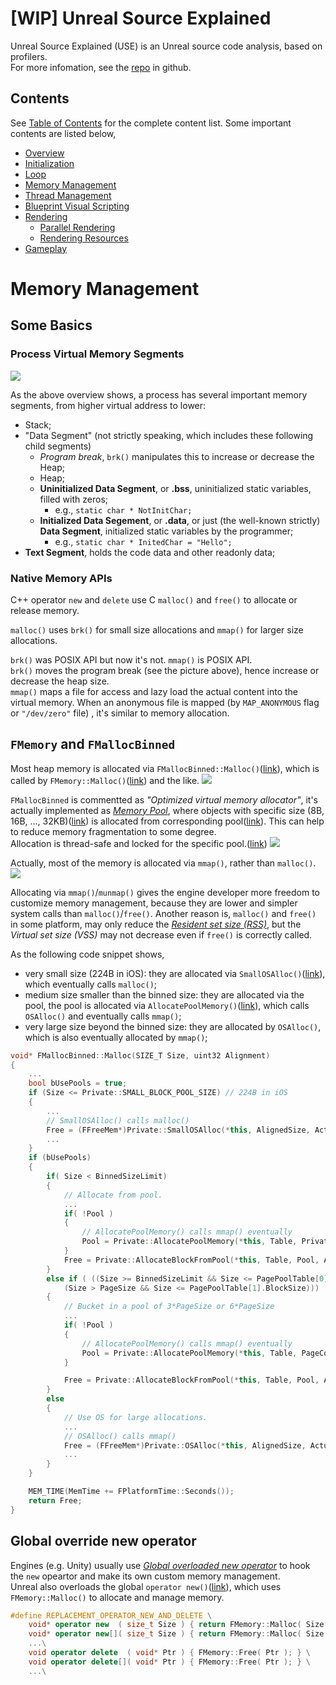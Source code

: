 

# [WIP] Unreal Source Explained

Unreal Source Explained (USE) is an Unreal source code analysis, based on profilers.  
For more infomation, see the [repo](https://github.com/donaldwuid/unreal_source_explained) in github.


## Contents

See [Table of Contents](toc.md) for the complete content list. Some important contents are listed below, 

- [Overview](main.md)
- [Initialization](initialization.md)
- [Loop](loop.md)
- [Memory Management](memory.md)
- [Thread Management](thread.md)
- [Blueprint Visual Scripting](scripting.md)
- [Rendering](rendering.md)
    - [Parallel Rendering](rendering_parallel.md)
    - [Rendering Resources](rendering_resource.md)
- [Gameplay](gameplay.md)

# Memory Management

## Some Basics

### Process Virtual Memory Segments
![](assets/process_memory_layout.png)  

As the above overview shows, a process has several important memory segments, from higher virtual address to lower:
- Stack;
- "Data Segment" (not strictly speaking, which includes these following child segments)
	- *Program break*, `brk()` manipulates this to increase or decrease the Heap;
	- Heap;
	- **Uninitialized Data Segment**, or **.bss**, uninitialized static variables, filled with zeros;
		- e.g., `static char * NotInitChar;`
	- **Initialized Data Segement**, or **.data**, or just (the well-known strictly) **Data Segment**, initialized static variables by the programmer;
		- e.g., `static char * InitedChar = "Hello";`
- **Text Segment**, holds the code data and other readonly data;

### Native Memory APIs

C++ operator `new` and `delete` use C `malloc()` and `free()` to allocate or release memory.

`malloc()` uses `brk()` for small size allocations and `mmap()` for larger size allocations.

`brk()` was POSIX API but now it's not. `mmap()` is POSIX API.  
`brk()` moves the program break (see the picture above), hence increase or decrease the heap size.  
`mmap()` maps a file for access and lazy load the actual content into the virtual memory. When an anonymous file is mapped (by `MAP_ANONYMOUS` flag or `"/dev/zero"` file) , it's similar to memory allocation.

## `FMemory` and `FMallocBinned`
Most heap memory is allocated via `FMallocBinned::Malloc()`([link](https://github.com/EpicGames/UnrealEngine/blob/517200ac3453d54b233c228a24e5060bc0439065/Engine/Source/Runtime/Core/Private/HAL/MallocBinned.cpp#L916)), which is called by `FMemory::Malloc()`([link](https://github.com/EpicGames/UnrealEngine/blob/bf95c2cbc703123e08ab54e3ceccdd47e48d224a/Engine/Source/Runtime/Core/Public/HAL/FMemory.inl#L27)) and the like.
![](assets/Heap_allocation.png)

`FMallocBinned` is commentted as *"Optimized virtual memory allocator"*, it's actually implemented as [*Memory Pool*](https://en.wikipedia.org/wiki/Memory_pool), where objects with specific size (8B, 16B, ..., 32KB)([link](https://github.com/EpicGames/UnrealEngine/blob/517200ac3453d54b233c228a24e5060bc0439065/Engine/Source/Runtime/Core/Private/HAL/MallocBinned.cpp#L866)) is allocated from corresponding pool([link](https://github.com/EpicGames/UnrealEngine/blob/517200ac3453d54b233c228a24e5060bc0439065/Engine/Source/Runtime/Core/Private/HAL/MallocBinned.cpp#L969)). This can help to reduce memory fragmentation to some degree.  
Allocation is thread-safe and locked for the specific pool.([link](https://github.com/EpicGames/UnrealEngine/blob/517200ac3453d54b233c228a24e5060bc0439065/Engine/Source/Runtime/Core/Private/HAL/MallocBinned.cpp#L974))
![](assets/FMallocBinned_lock.png)

Actually, most of the memory is allocated via `mmap()`, rather than `malloc()`.
![](assets/mmap_alloc.png)

Allocating via `mmap()`/`munmap()` gives the engine developer more freedom to customize memory management, because they are lower and simpler system calls than `malloc()`/`free()`. Another reason is, `malloc()` and `free()` in some platform, may only reduce the [*Resident set size (RSS)*](https://en.wikipedia.org/wiki/Resident_set_size), but the *Virtual set size (VSS)* may not decrease even if `free()` is correctly called.


As the following code snippet shows, 
- very small size (224B in iOS): they are allocated via `SmallOSAlloc()`([link](https://github.com/EpicGames/UnrealEngine/blob/bf95c2cbc703123e08ab54e3ceccdd47e48d224a/Engine/Source/Runtime/Core/Private/HAL/MallocBinned.cpp#L944)), which eventually calls `malloc()`;
-  medium size smaller than the binned size: they are allocated via the pool, the pool is allocated via `AllocatePoolMemory()`([link](https://github.com/EpicGames/UnrealEngine/blob/bf95c2cbc703123e08ab54e3ceccdd47e48d224a/Engine/Source/Runtime/Core/Private/HAL/MallocBinned.cpp#L983)), which calls `OSAlloc()` and eventually calls `mmap()`;
- very large size beyond the binned size: they are allocated by `OSAlloc()`, which is also eventually allocated by `mmap()`;

```c++
void* FMallocBinned::Malloc(SIZE_T Size, uint32 Alignment)
{
	...
	bool bUsePools = true;
	if (Size <= Private::SMALL_BLOCK_POOL_SIZE) // 224B in iOS
	{
		...
		// SmallOSAlloc() calls malloc()
		Free = (FFreeMem*)Private::SmallOSAlloc(*this, AlignedSize, ActualPoolSize);
		...
	}
	if (bUsePools)
	{
		if( Size < BinnedSizeLimit)
		{
			// Allocate from pool.
			...
			if( !Pool )
			{
				// AllocatePoolMemory() calls mmap() eventually
				Pool = Private::AllocatePoolMemory(*this, Table, Private::BINNED_ALLOC_POOL_SIZE/*PageSize*/, Size);
			}
			Free = Private::AllocateBlockFromPool(*this, Table, Pool, Alignment);
		}
		else if ( ((Size >= BinnedSizeLimit && Size <= PagePoolTable[0].BlockSize) ||
			(Size > PageSize && Size <= PagePoolTable[1].BlockSize)))
		{
			// Bucket in a pool of 3*PageSize or 6*PageSize
			...
			if( !Pool )
			{
				// AllocatePoolMemory() calls mmap() eventually
				Pool = Private::AllocatePoolMemory(*this, Table, PageCount*PageSize, BinnedSizeLimit+BinType);
			}

			Free = Private::AllocateBlockFromPool(*this, Table, Pool, Alignment);
		}
		else
		{
			// Use OS for large allocations.
			...
			// OSAlloc() calls mmap()
			Free = (FFreeMem*)Private::OSAlloc(*this, AlignedSize, ActualPoolSize);
			...
		}
	}

	MEM_TIME(MemTime += FPlatformTime::Seconds());
	return Free;
}
```

## Global override new operator
Engines (e.g. Unity) usually use [*Global overloaded new operator*](https://www.geeksforgeeks.org/overloading-new-delete-operator-c/) to hook the `new` opeartor and make its own custom memory management.  
Unreal also overloads the global `operator new()`([link](https://github.com/EpicGames/UnrealEngine/blob/b4a54829162aa07a28846da2e91147912a7b67d8/Engine/Source/Runtime/Core/Public/Modules/Boilerplate/ModuleBoilerplate.h#L29)), which uses `FMemory::Malloc()` to allocate and manage memory.
```c++
#define REPLACEMENT_OPERATOR_NEW_AND_DELETE \
	void* operator new  ( size_t Size ) { return FMemory::Malloc( Size ); } \
	void* operator new[]( size_t Size ) { return FMemory::Malloc( Size ); } \
	...\
	void operator delete  ( void* Ptr ) { FMemory::Free( Ptr ); } \
	void operator delete[]( void* Ptr ) { FMemory::Free( Ptr ); } \
	...\
```